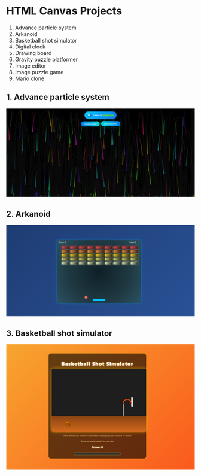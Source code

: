 # HTML Canvas Projects

1. Advance particle system
2. Arkanoid
3. Basketball shot simulator
4. Digital clock
5. Drawing board
6. Gravity puzzle platformer
7. Image editor
8. Image puzzle game
9. Mario clone

## 1. Advance particle system
![Advance particle system](/Advance_particle_system/advance_particle_system.png)

## 2. Arkanoid
![Arkanoid](/Arkanoid/arkanoid.png)

## 3. Basketball shot simulator
![Basketball shot simulator](/Basketball_shot_simulator/basketball_shot_simulator.png)
